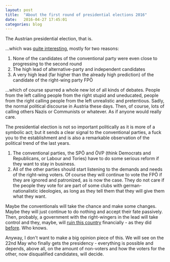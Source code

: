 ```yaml
---
layout: post
title:  "About the first round of presidential elections 2016"
date:   2016-04-27 17:45:01
categories: blog
---
```


The Austrian presidential election, that is.

...which was [quite interesting][1], mostly for two reasons:

1. None of the candidates of the conventional party were even close to progressing to the second round
2. The high lead of alternative-party and independent candidates
3. A very high lead (far higher than the already high prediction) of the candidate of the right-wing party FPÖ

...which of course spurred a whole new lot of all kinds of debates. People from the left calling people from the right stupid and uneducated, people from the right calling people from the left unrealistic and pretentious. Sadly, the normal political discourse in Austria these days. Then, of course, lots of calling others Nazis or Communists or whatever. As if anyone would really care.

The presidential election is not so important politically as it is more of a symbolic act; but it sends a clear signal to the conventional parties, a fuck you to the establishment and is also a remarkable observation of the political trend of the last years.

1. The conventional parties, the SPÖ and ÖVP (think Democrats and Republicans, or Labour and Tories) have to do some serious reform if they want to stay in business.
2. All of the other parties should start listening to the demands and needs of the right-wing voters. Of course they will continue to vote the FPÖ if they are ignored and patronized, as is now the case. They do not care if the people they vote for are part of some clubs with german-nationalistic ideologies, as long as they tell them that they will give them what they want.

Maybe the conventionals will take the chance and make some changes. Maybe they will just continue to do nothing and accept their fate passively. Then, probably, a government with the right-wingers in the lead will take control and they, maybe, will [ruin this country][2] financially - as they did [before][3]. Who knows.

Anyway, I don't want to make a big opinion piece of this. We will see on the 22nd May who finally gets the presidency - everything is possible and depends, above all, on the amount of non-voters and how the voters for the other, now disqualified candidates, will decide.

[1]: http://derstandard.at/2000035634582 "Results Presidential Election 2016 (german)"
[2]: http://www.profil.at/home/schwarz-blau-regiert-291263 "Article by profil.at (german)"
[3]: https://de.wikipedia.org/wiki/Hypo_Alpe_Adria#Finanzaff.C3.A4ren_um_die_Hypo_Alpe-Adria_Bank "Hypo Skandal (german)"
